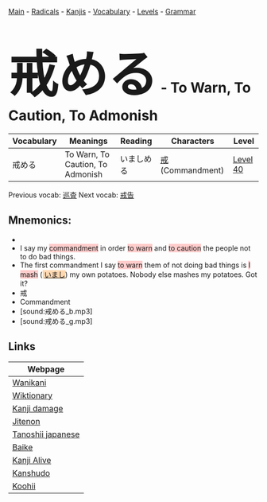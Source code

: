 <style> bigfont {font-size: 100px}</style>
[Main](../README.md) -
[Radicals](../radicals.md) -
[Kanjis](../kanjis.md) -
[Vocabulary](../vocabulary.md) -
[Levels](../levels.md) -
[Grammar](../grammar.md)
# <bigfont> 戒める</bigfont> - To Warn, To Caution, To Admonish 

| Vocabulary | Meanings | Reading | Characters | Level |
| --- | --- | --- | --- | --- |
| 戒める | To Warn, To Caution, To Admonish | いましめる |  [戒](../kanjis/戒.md) (Commandment) | [Level 40](../levels/wk_level40.md) |

Previous vocab: [巡査](巡査.md) Next vocab: [戒告](戒告.md) 

## Mnemonics:

* 
* I say my <span style="background-color:#ffcccb"> commandment</span> in order <span style="background-color:#ffcccb"> to warn</span> and <span style="background-color:#ffcccb"> to caution</span> the people not to do bad things.
* The first commandment I say <span style="background-color:#ffcccb"> to warn</span> them of not doing bad things is <span style="background-color:#ffcccb"> I mash</span> (<span style="background-color:#fed8b1"> [いまし](https://jisho.org/search/いまし)</span>) my own potatoes. Nobody else mashes my potatoes. Got it?
* 戒
* Commandment
* [sound:戒める_b.mp3]
* [sound:戒める_g.mp3]


## Links 

| Webpage |
| --- |
| [Wanikani          ](https://www.wanikani.com/kanji/戒める) |
| [Wiktionary        ](https://en.wiktionary.org/wiki/戒める) |
| [Kanji damage      ](http://www.kanjidamage.com/kanji/search?utf8=✓&q=戒める) |
| [Jitenon           ](https://jitenon.com/kanji/戒める) |
| [Tanoshii japanese ](https://www.tanoshiijapanese.com/dictionary/kanji.cfm?k=戒める) |
| [Baike             ](https://baike.baidu.com/item/戒める) |
| [Kanji Alive       ](https://app.kanjialive.com/戒める) |
| [Kanshudo          ](https://www.kanshudo.com/searchmn?q=戒める) |
| [Koohii            ](https://kanji.koohii.com/study/kanji/戒める) |
